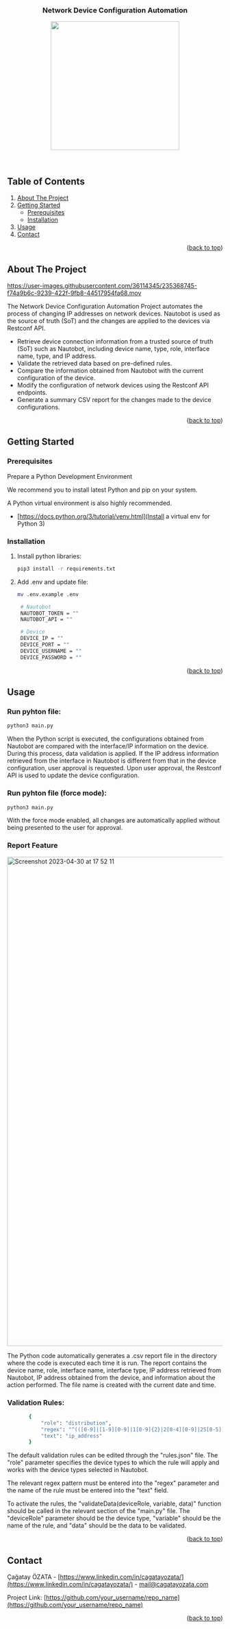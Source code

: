 <div align="center">
  <h3 align="center">Network Device Configuration Automation</h3>
</div>
<p align="center">
 <img width="300" height="300" src="https://user-images.githubusercontent.com/36114345/235368861-a874d80c-7b6b-4cfb-b6d2-917db721bd83.png">
</p>
<br />


<!-- TABLE OF CONTENTS -->
  ## Table of Contents
  <ol>
    <li>
      <a href="#about-the-project">About The Project</a>
    </li>
    <li>
      <a href="#getting-started">Getting Started</a>
      <ul>
        <li><a href="#prerequisites">Prerequisites</a></li>
        <li><a href="#installation">Installation</a></li>
      </ul>
    </li>
    <li><a href="#usage">Usage</a></li>
    <li><a href="#contact">Contact</a></li>
  </ol>

<p align="right">(<a href="#readme-top">back to top</a>)</p>

<!-- ABOUT THE PROJECT -->
## About The Project


https://user-images.githubusercontent.com/36114345/235368745-f74a9b6c-9239-422f-9fb8-44517954fa68.mov


The Network Device Configuration Automation Project automates the process of changing IP addresses on network devices. Nautobot is used as the source of truth (SoT) and the changes are applied to the devices via Restconf API.

* Retrieve device connection information from a trusted source of truth (SoT) such as Nautobot, including device name, type, role, interface name, type, and IP address.
* Validate the retrieved data based on pre-defined rules.
* Compare the information obtained from Nautobot with the current configuration of the device.
* Modify the configuration of network devices using the Restconf API endpoints.
* Generate a summary CSV report for the changes made to the device configurations.

<p align="right">(<a href="#readme-top">back to top</a>)</p>

<!-- GETTING STARTED -->
## Getting Started

### Prerequisites

Prepare a Python Development Environment

We recommend you to install latest Python and pip on your system.

A Python virtual environment is also highly recommended.

* [https://docs.python.org/3/tutorial/venv.html](Install a virtual env for Python 3)

### Installation

1. Install python libraries:
   ```sh
   pip3 install -r requirements.txt
   ```
2. Add .env and update file:
   ```sh
   mv .env.example .env
   ```
   ```sh
    # Nautobot
    NAUTOBOT_TOKEN = ""
    NAUTOBOT_API = ""

    # Device
    DEVICE_IP = ""
    DEVICE_PORT = ""
    DEVICE_USERNAME = ""
    DEVICE_PASSWORD = ""
     ```
<p align="right">(<a href="#readme-top">back to top</a>)</p>



<!-- USAGE EXAMPLES -->
## Usage

### Run pyhton file:
 ```sh
 python3 main.py
 ```
When the Python script is executed, the configurations obtained from Nautobot are compared with the interface/IP information on the device. During this process, data validation is applied. If the IP address information retrieved from the interface in Nautobot is different from that in the device configuration, user approval is requested. Upon user approval, the Restconf API is used to update the device configuration.


### Run pyhton file (force mode):
 ```sh
 python3 main.py
 ```
With the force mode enabled, all changes are automatically applied without being presented to the user for approval.
   
### Report Feature

<img width="1141" alt="Screenshot 2023-04-30 at 17 52 11" src="https://user-images.githubusercontent.com/36114345/235368789-3a8d7f8f-23f0-4420-8858-7c8c54588d6d.png">

The Python code automatically generates a .csv report file in the directory where the code is executed each time it is run. The report contains the device name, role, interface name, interface type, IP address retrieved from Nautobot, IP address obtained from the device, and information about the action performed. The file name is created with the current date and time.

### Validation Rules:
 ```sh
        {
            "role": "distribution",
            "regex": "^(([0-9]|[1-9][0-9]|1[0-9]{2}|2[0-4][0-9]|25[0-5])\\.){3}([0-9]|[1-9][0-9]|1[0-9]{2}|2[0-4][0-9]|25[0-5])$",
            "text": "ip_address"
        }
 ```

The default validation rules can be edited through the "rules.json" file. The "role" parameter specifies the device types to which the rule will apply and works with the device types selected in Nautobot.

The relevant regex pattern must be entered into the "regex" parameter and the name of the rule must be entered into the "text" field.

To activate the rules, the "validateData(deviceRole, variable, data)" function should be called in the relevant section of the "main.py" file. The "deviceRole" parameter should be the device type, "variable" should be the name of the rule, and "data" should be the data to be validated.   
   
<p align="right">(<a href="#readme-top">back to top</a>)</p>


<!-- CONTACT -->
## Contact

Çağatay ÖZATA - [https://www.linkedin.com/in/cagatayozata/](https://www.linkedin.com/in/cagatayozata/) - mail@cagatayozata.com

Project Link: [https://github.com/your_username/repo_name](https://github.com/your_username/repo_name)

<p align="right">(<a href="#readme-top">back to top</a>)</p>
